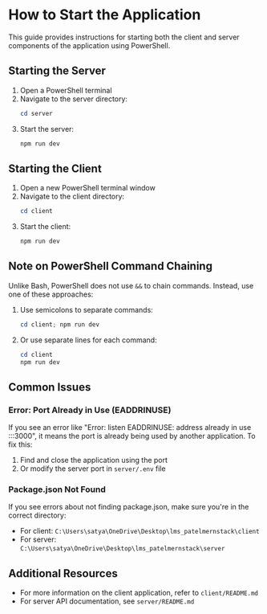 # How to Start the Application

This guide provides instructions for starting both the client and server components of the application using PowerShell.

## Starting the Server

1. Open a PowerShell terminal
2. Navigate to the server directory:
   ```powershell
   cd server
   ```
3. Start the server:
   ```powershell
   npm run dev
   ```

## Starting the Client

1. Open a new PowerShell terminal window
2. Navigate to the client directory:
   ```powershell
   cd client
   ```
3. Start the client:
   ```powershell
   npm run dev
   ```

## Note on PowerShell Command Chaining

Unlike Bash, PowerShell does not use `&&` to chain commands. Instead, use one of these approaches:

1. Use semicolons to separate commands:
   ```powershell
   cd client; npm run dev
   ```

2. Or use separate lines for each command:
   ```powershell
   cd client
   npm run dev
   ```

## Common Issues

### Error: Port Already in Use (EADDRINUSE)

If you see an error like "Error: listen EADDRINUSE: address already in use :::3000", it means the port is already being used by another application. To fix this:

1. Find and close the application using the port
2. Or modify the server port in `server/.env` file

### Package.json Not Found

If you see errors about not finding package.json, make sure you're in the correct directory:
- For client: `C:\Users\satya\OneDrive\Desktop\lms_patelmernstack\client`
- For server: `C:\Users\satya\OneDrive\Desktop\lms_patelmernstack\server`

## Additional Resources

- For more information on the client application, refer to `client/README.md`
- For server API documentation, see `server/README.md` 